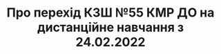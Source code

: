 ﻿---
title: Про перехід КЗШ №55 КМР ДО на дистанційне навчання з 24.02.2022
---

<pdf src="nakaz.pdf"></pdf>